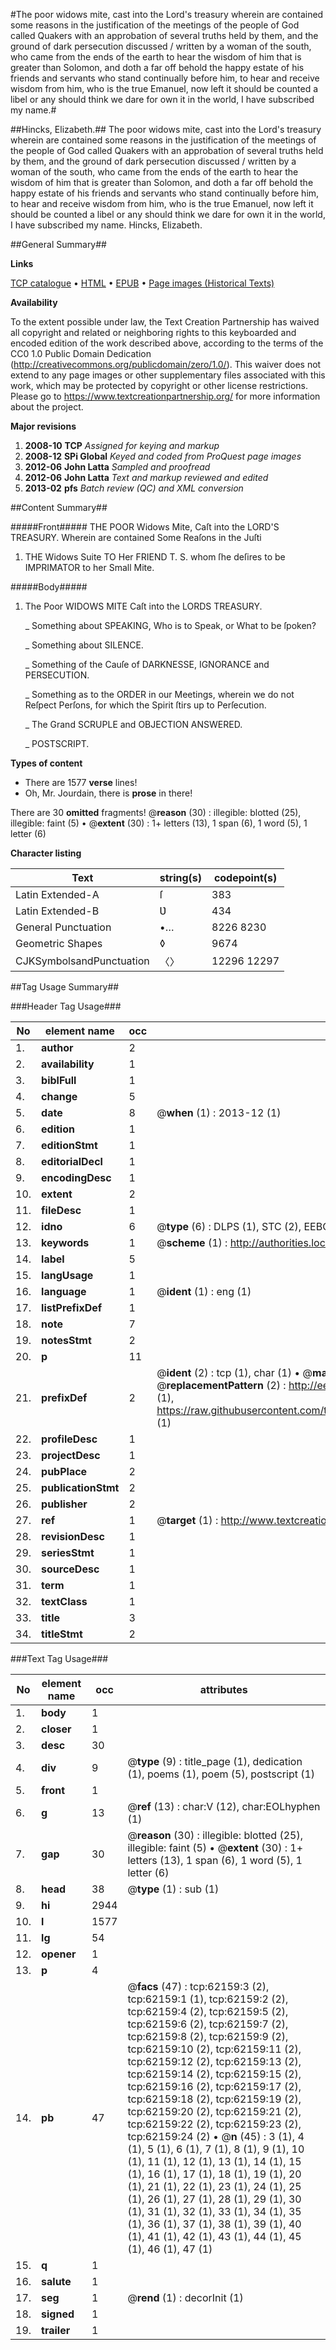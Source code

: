 #The poor widows mite, cast into the Lord's treasury wherein are contained some reasons in the justification of the meetings of the people of God called Quakers with an approbation of several truths held by them, and the ground of dark persecution discussed / written by a woman of the south, who came from the ends of the earth to hear the wisdom of him that is greater than Solomon, and doth a far off behold the happy estate of his friends and servants who stand continually before him, to hear and receive wisdom from him, who is the true Emanuel, now left it should be counted a libel or any should think we dare for own it in the world, I have subscribed my name.#

##Hincks, Elizabeth.##
The poor widows mite, cast into the Lord's treasury wherein are contained some reasons in the justification of the meetings of the people of God called Quakers with an approbation of several truths held by them, and the ground of dark persecution discussed / written by a woman of the south, who came from the ends of the earth to hear the wisdom of him that is greater than Solomon, and doth a far off behold the happy estate of his friends and servants who stand continually before him, to hear and receive wisdom from him, who is the true Emanuel, now left it should be counted a libel or any should think we dare for own it in the world, I have subscribed my name.
Hincks, Elizabeth.

##General Summary##

**Links**

[TCP catalogue](http://www.ota.ox.ac.uk/tcp/)  • 
[HTML](http://tei.it.ox.ac.uk/tcp/Texts-HTML/free/A43/A43847.html)  • 
[EPUB](http://tei.it.ox.ac.uk/tcp/Texts-EPUB/free/A43/A43847.epub) • 
[Page images (Historical Texts)](https://historicaltexts.jisc.ac.uk/eebo-12443464e)

**Availability**

To the extent possible under law, the Text Creation Partnership has waived all copyright and related or neighboring rights to this keyboarded and encoded edition of the work described above, according to the terms of the CC0 1.0 Public Domain Dedication (http://creativecommons.org/publicdomain/zero/1.0/). This waiver does not extend to any page images or other supplementary files associated with this work, which may be protected by copyright or other license restrictions. Please go to https://www.textcreationpartnership.org/ for more information about the project.

**Major revisions**

1. __2008-10__ __TCP__ *Assigned for keying and markup*
1. __2008-12__ __SPi Global__ *Keyed and coded from ProQuest page images*
1. __2012-06__ __John Latta__ *Sampled and proofread*
1. __2012-06__ __John Latta__ *Text and markup reviewed and edited*
1. __2013-02__ __pfs__ *Batch review (QC) and XML conversion*

##Content Summary##

#####Front#####
THE POOR Widows Mite, Caſt into the LORD'S TREASURY. Wherein are contained Some Reaſons in the Juſti
1. THE Widows Suite TO Her FRIEND T. S. whom ſhe deſires to be IMPRIMATOR to her Small Mite.

#####Body#####

1. The Poor WIDOWS MITE Caſt into the LORDS TREASURY.

    _ Something about SPEAKING, Who is to Speak, or What to be ſpoken?

    _ Something about SILENCE.

    _ Something of the Cauſe of DARKNESSE, IGNORANCE and PERSECUTION.

    _ Something as to the ORDER in our Meetings, wherein we do not Reſpect Perſons, for which the Spirit ſtirs up to Perſecution.

    _ The Grand SCRUPLE and OBJECTION ANSWERED.

    _ POSTSCRIPT.

**Types of content**

  * There are 1577 **verse** lines!
  * Oh, Mr. Jourdain, there is **prose** in there!

There are 30 **omitted** fragments! 
 @__reason__ (30) : illegible: blotted (25), illegible: faint (5)  •  @__extent__ (30) : 1+ letters (13), 1 span (6), 1 word (5), 1 letter (6)

**Character listing**


|Text|string(s)|codepoint(s)|
|---|---|---|
|Latin Extended-A|ſ|383|
|Latin Extended-B|Ʋ|434|
|General Punctuation|•…|8226 8230|
|Geometric Shapes|◊|9674|
|CJKSymbolsandPunctuation|〈〉|12296 12297|

##Tag Usage Summary##

###Header Tag Usage###

|No|element name|occ|attributes|
|---|---|---|---|
|1.|__author__|2||
|2.|__availability__|1||
|3.|__biblFull__|1||
|4.|__change__|5||
|5.|__date__|8| @__when__ (1) : 2013-12 (1)|
|6.|__edition__|1||
|7.|__editionStmt__|1||
|8.|__editorialDecl__|1||
|9.|__encodingDesc__|1||
|10.|__extent__|2||
|11.|__fileDesc__|1||
|12.|__idno__|6| @__type__ (6) : DLPS (1), STC (2), EEBO-CITATION (1), OCLC (1), VID (1)|
|13.|__keywords__|1| @__scheme__ (1) : http://authorities.loc.gov/ (1)|
|14.|__label__|5||
|15.|__langUsage__|1||
|16.|__language__|1| @__ident__ (1) : eng (1)|
|17.|__listPrefixDef__|1||
|18.|__note__|7||
|19.|__notesStmt__|2||
|20.|__p__|11||
|21.|__prefixDef__|2| @__ident__ (2) : tcp (1), char (1)  •  @__matchPattern__ (2) : ([0-9\-]+):([0-9IVX]+) (1), (.+) (1)  •  @__replacementPattern__ (2) : http://eebo.chadwyck.com/downloadtiff?vid=$1&page=$2 (1), https://raw.githubusercontent.com/textcreationpartnership/Texts/master/tcpchars.xml#$1 (1)|
|22.|__profileDesc__|1||
|23.|__projectDesc__|1||
|24.|__pubPlace__|2||
|25.|__publicationStmt__|2||
|26.|__publisher__|2||
|27.|__ref__|1| @__target__ (1) : http://www.textcreationpartnership.org/docs/. (1)|
|28.|__revisionDesc__|1||
|29.|__seriesStmt__|1||
|30.|__sourceDesc__|1||
|31.|__term__|1||
|32.|__textClass__|1||
|33.|__title__|3||
|34.|__titleStmt__|2||


###Text Tag Usage###

|No|element name|occ|attributes|
|---|---|---|---|
|1.|__body__|1||
|2.|__closer__|1||
|3.|__desc__|30||
|4.|__div__|9| @__type__ (9) : title_page (1), dedication (1), poems (1), poem (5), postscript (1)|
|5.|__front__|1||
|6.|__g__|13| @__ref__ (13) : char:V (12), char:EOLhyphen (1)|
|7.|__gap__|30| @__reason__ (30) : illegible: blotted (25), illegible: faint (5)  •  @__extent__ (30) : 1+ letters (13), 1 span (6), 1 word (5), 1 letter (6)|
|8.|__head__|38| @__type__ (1) : sub (1)|
|9.|__hi__|2944||
|10.|__l__|1577||
|11.|__lg__|54||
|12.|__opener__|1||
|13.|__p__|4||
|14.|__pb__|47| @__facs__ (47) : tcp:62159:3 (2), tcp:62159:1 (1), tcp:62159:2 (2), tcp:62159:4 (2), tcp:62159:5 (2), tcp:62159:6 (2), tcp:62159:7 (2), tcp:62159:8 (2), tcp:62159:9 (2), tcp:62159:10 (2), tcp:62159:11 (2), tcp:62159:12 (2), tcp:62159:13 (2), tcp:62159:14 (2), tcp:62159:15 (2), tcp:62159:16 (2), tcp:62159:17 (2), tcp:62159:18 (2), tcp:62159:19 (2), tcp:62159:20 (2), tcp:62159:21 (2), tcp:62159:22 (2), tcp:62159:23 (2), tcp:62159:24 (2)  •  @__n__ (45) : 3 (1), 4 (1), 5 (1), 6 (1), 7 (1), 8 (1), 9 (1), 10 (1), 11 (1), 12 (1), 13 (1), 14 (1), 15 (1), 16 (1), 17 (1), 18 (1), 19 (1), 20 (1), 21 (1), 22 (1), 23 (1), 24 (1), 25 (1), 26 (1), 27 (1), 28 (1), 29 (1), 30 (1), 31 (1), 32 (1), 33 (1), 34 (1), 35 (1), 36 (1), 37 (1), 38 (1), 39 (1), 40 (1), 41 (1), 42 (1), 43 (1), 44 (1), 45 (1), 46 (1), 47 (1)|
|15.|__q__|1||
|16.|__salute__|1||
|17.|__seg__|1| @__rend__ (1) : decorInit (1)|
|18.|__signed__|1||
|19.|__trailer__|1||
